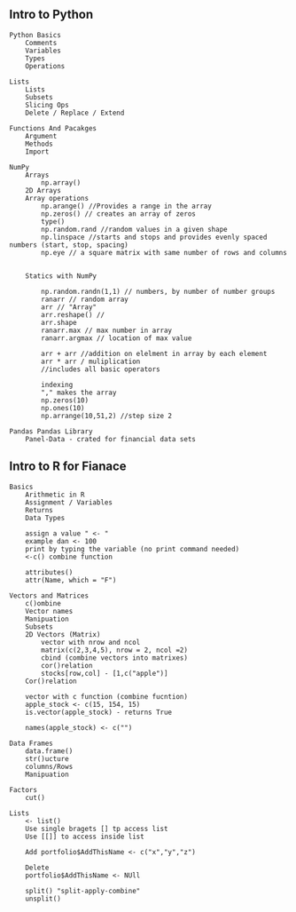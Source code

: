 ## Intro to Python

    Python Basics
        Comments
        Variables
        Types
        Operations       

    Lists
        Lists
        Subsets
        Slicing Ops
        Delete / Replace / Extend

    Functions And Pacakges
        Argument
        Methods
        Import       

    NumPy
        Arrays
            np.array()
        2D Arrays
        Array operations
            np.arange() //Provides a range in the array
            np.zeros() // creates an array of zeros
            type()
            np.random.rand //random values in a given shape
            np.linspace //starts and stops and provides evenly spaced numbers (start, stop, spacing)
            np.eye // a square matrix with same number of rows and columns
            

        Statics with NumPy

            np.random.randn(1,1) // numbers, by number of number groups
            ranarr // random array
            arr // "Array"
            arr.reshape() //
            arr.shape
            ranarr.max // max number in array
            ranarr.argmax // location of max value

            arr + arr //addition on elelment in array by each element
            arr * arr / muliplication
            //includes all basic operators

            indexing
            "," makes the array
            np.zeros(10)
            np.ones(10)
            np.arrange(10,51,2) //step size 2
    
    Pandas Pandas Library
        Panel-Data - crated for financial data sets            




## Intro to R for Fianace

    Basics
        Arithmetic in R
        Assignment / Variables
        Returns
        Data Types  

        assign a value " <- "
        example dan <- 100
        print by typing the variable (no print command needed)
        <-c() combine function  

        attributes()
        attr(Name, which = "F")    

    Vectors and Matrices
        c()ombine
        Vector names
        Manipuation
        Subsets
        2D Vectors (Matrix)
            vector with nrow and ncol
            matrix(c(2,3,4,5), nrow = 2, ncol =2)
            cbind (combine vectors into matrixes)
            cor()relation
            stocks[row,col] - [1,c("apple")]
        Cor()relation

        vector with c function (combine fucntion)
        apple_stock <- c(15, 154, 15)
        is.vector(apple_stock) - returns True

        names(apple_stock) <- c("")

    Data Frames
        data.frame()
        str()ucture
        columns/Rows
        Manipuation    

    Factors
        cut()

    Lists
        <- list()
        Use single bragets [] tp access list
        Use [[]] to access inside list

        Add portfolio$AddThisName <- c("x","y","z")

        Delete
        portfolio$AddThisName <- NUll

        split() "split-apply-combine"
        unsplit()




